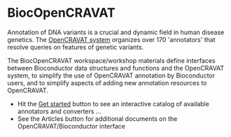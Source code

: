 # BiocOpenCRAVAT

Annotation of DNA variants is a crucial and dynamic field in
human disease genetics.  The [OpenCRAVAT system](https://github.com/KarchinLab/open-cravat/wiki)
organizes over 170 'annotators' that resolve queries on features of
genetic variants.

The BiocOpenCRAVAT workspace/workshop materials define interfaces between
Bioconductor data structures and functions and the OpenCRAVAT system, to
simplify the use of OpenCRAVAT annotation by Bioconductor users, and
to simplify aspects of adding new annotation resources to OpenCRAVAT.

- Hit the [Get started](https://vjcitn.github.io/BiocOpenCRAVAT/articles/BiocOpenCRAVAT.html) button to see an interactive catalog of available annotators and converters ...
- See the Articles button for additional documents on the OpenCRAVAT/Bioconductor interface
